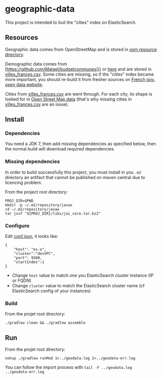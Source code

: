 geographic-data
===============

This project is intended to buil the "cities" index on ElasticSearch.

## Resources

Geographic data comes from OpenStreetMap and is stored in [osm resource directory][osm].

Demographic data comes from [https://github.com/Matael/budgetcommunes]() or [here](https://ent.univ-paris13.fr/applications/claroline/claroline/document/document.php?cmd=exChDir&file=%2FVFAz&sort=date&dir=3&cidReset=true&cidReq=UEINFO) and are stored in [villes_frances.csv][].
Some cities are missing, so if the "cities" index became more important, you should re-build it from fresher sources on [French gov. open data website](http://data.gouv.fr).

Cities from [villes_frances.csv][] are went through. For each city, its shape is looked for in [Open Street Map data][osm] (that's why missing cities in [villes_frances.csv][] are an issue).

## Install

### Dependencies

You need a JDK 7, then add missing dependencies as specified below, then the normal build will download required dependencies.

### Missing dependencies

In order to build successfully this project, you must install in you `.m2` directory an artifact that cannot be published on maven central due to licencing problem.

From the project root directory:

	PROJ_DIR=$PWD
	mkdir -p ~/.m2/repository/javax
	cd ~/.m2/repository/javax
	tar jxvf "${PROJ_DIR}/libs/jai_core.tar.bz2"

### Configure

Edit [conf.json][conf], it looks like:

	{
		"host": "es-a",
		"cluster":"devVPC",
		"port": 9300,
		"startIndex":1
	}

- Change `host` value to match one you ElasticSearch cluster instance (IP or FQDN)
- Change `cluster` value to match the ElasticSearch cluster name (cf ElasticSearch config of your instances)

### Build

From the projet root directory:

	./gradlew clean && ./gradlew assemble

## Run

From the projet root directory:

	nohup ./gradlew runMod 1>../geodata.log 2>../geodata-err.log

You can follow the import process with `tail -F ../geodata.log ../geodata-err.log`

[villes_frances.csv]: ./main/resources/villes_france.csv
[osm]: ./main/resources/osm
[conf]: ./conf.json